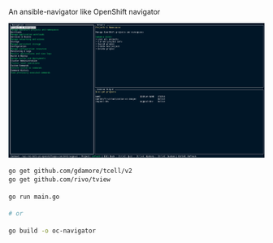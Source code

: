 An ansible-navigator like OpenShift navigator

![screenshot](sss/oc-navigator.png)

```bash
go get github.com/gdamore/tcell/v2
go get github.com/rivo/tview

go run main.go

# or

go build -o oc-navigator
```
